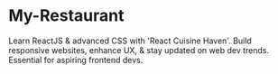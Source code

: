# My-Restaurant
Learn ReactJS &amp; advanced CSS with 'React Cuisine Haven'. Build responsive websites, enhance UX, &amp; stay updated on web dev trends. Essential for aspiring frontend devs.
